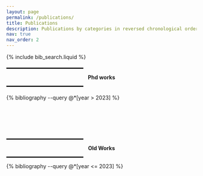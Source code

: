 ```yaml
---
layout: page
permalink: /publications/
title: Publications
description: Publications by categories in reversed chronological order. Generated by Jekyll-Scholar.
nav: true
nav_order: 2
---
```


<!-- _pages/publications.md -->

<!-- Bibsearch Feature -->
{% include bib_search.liquid %}

<div class="publications">

<div style="text-align: center; font-weight: bold; margin: 20px 0;">
  <hr style="border: solid 1px; height: 1px; background-color: black; width: 40%;">
  Phd works
  <hr style="border: solid 1px; height: 1px; background-color: black; width: 40%;">
</div>

{% bibliography --query @*[year > 2023] %}

<div style="text-align: center; font-weight: bold; margin: 100px 0 0 0;">
  <hr style="border: solid 1px; height: 1px; background-color: black; width: 40%;">
  Old Works
  <hr style="border: solid 1px; height: 1px; background-color: black; width: 40%;">
</div>

{% bibliography --query @*[year <= 2023] %}

</div>